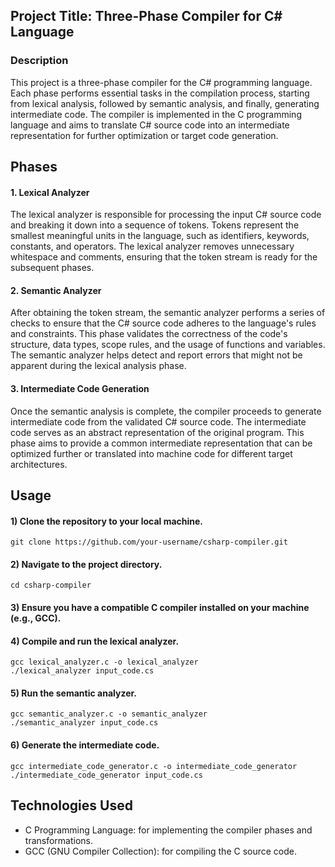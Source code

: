 ## Project Title: Three-Phase Compiler for C# Language
### Description

This project is a three-phase compiler for the C# programming language. Each phase performs essential tasks in the compilation process, starting from lexical analysis, followed by semantic analysis, and finally, generating intermediate code. The compiler is implemented in the C programming language and aims to translate C# source code into an intermediate representation for further optimization or target code generation.

## Phases

#### 1. Lexical Analyzer

The lexical analyzer is responsible for processing the input C# source code and breaking it down into a sequence of tokens. Tokens represent the smallest meaningful units in the language, such as identifiers, keywords, constants, and operators. The lexical analyzer removes unnecessary whitespace and comments, ensuring that the token stream is ready for the subsequent phases.

#### 2. Semantic Analyzer

After obtaining the token stream, the semantic analyzer performs a series of checks to ensure that the C# source code adheres to the language's rules and constraints. This phase validates the correctness of the code's structure, data types, scope rules, and the usage of functions and variables. The semantic analyzer helps detect and report errors that might not be apparent during the lexical analysis phase.

#### 3. Intermediate Code Generation

Once the semantic analysis is complete, the compiler proceeds to generate intermediate code from the validated C# source code. The intermediate code serves as an abstract representation of the original program. This phase aims to provide a common intermediate representation that can be optimized further or translated into machine code for different target architectures.

## Usage

#### 1) Clone the repository to your local machine.

``` 
git clone https://github.com/your-username/csharp-compiler.git
```

#### 2) Navigate to the project directory.

```
cd csharp-compiler
```

#### 3) Ensure you have a compatible C compiler installed on your machine (e.g., GCC).

#### 4) Compile and run the lexical analyzer.
```
gcc lexical_analyzer.c -o lexical_analyzer
./lexical_analyzer input_code.cs
````

#### 5) Run the semantic analyzer.
```
gcc semantic_analyzer.c -o semantic_analyzer
./semantic_analyzer input_code.cs
```

#### 6) Generate the intermediate code.
```
gcc intermediate_code_generator.c -o intermediate_code_generator
./intermediate_code_generator input_code.cs
```

## Technologies Used
- C Programming Language: for implementing the compiler phases and transformations.
- GCC (GNU Compiler Collection): for compiling the C source code.
